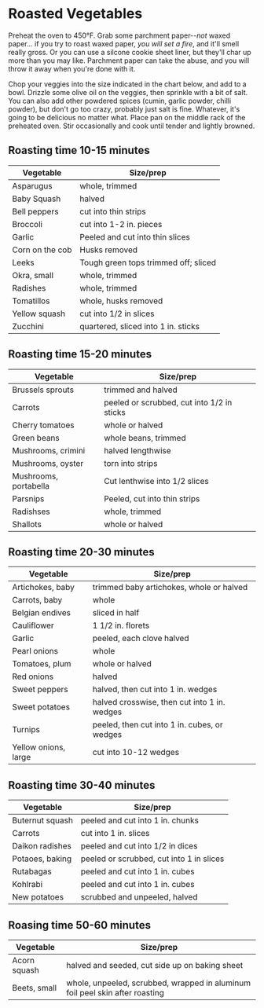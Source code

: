 # Roasted Vegetables

Preheat the oven to 450°F. Grab some parchment paper--*not* waxed paper... if 
you try to roast waxed paper, *you will set a fire*, and it'll smell really 
gross. Or you can use a silcone cookie sheet liner, but they'll char up more 
than you may like. Parchment paper can take the abuse, and you will throw it 
away when you're done with it.

Chop your veggies into the size indicated in the chart below, and add to a bowl.
Drizzle some olive oil on the veggies, then sprinkle with a bit of salt. You can
also add other powdered spices (cumin, garlic powder, chilli powder), but don't
go too crazy, probably just salt is fine. Whatever, it's going to be delicious
no matter what. Place pan on the middle rack of the preheated oven. Stir
occasionally and cook until tender and lightly browned.

## Roasting time 10-15 minutes
| Vegetable       | Size/prep                            |
| --------------- | ------------------------------------ |
| Asparugus       | whole, trimmed                       |
| Baby Squash     | halved                               |
| Bell peppers    | cut into thin strips                 |
| Broccoli        | cut into 1-2 in. pieces              |
| Garlic          | Peeled and cut into thin slices      |
| Corn on the cob | Husks removed                        |
| Leeks           | Tough green tops trimmed off; sliced |
| Okra, small     | whole, trimmed                       |
| Radishes        | whole, trimmed                       |
| Tomatillos      | whole, husks removed                 |
| Yellow squash   | cut into 1/2 in slices               |
| Zucchini        | quartered, sliced into 1 in. sticks  |

## Roasting time 15-20 minutes
| Vegetable             | Size/prep                                  |
| --------------------- | ------------------------------------------ |
| Brussels sprouts      | trimmed and halved                         |
| Carrots               | peeled or scrubbed, cut into 1/2 in sticks |
| Cherry tomatoes       | whole or halved                            |
| Green beans           | whole beans, trimmed                       |
| Mushrooms, crimini    | halved lengthwise                          |
| Mushrooms, oyster     | torn into strips                           |
| Mushrooms, portabella | Cut lenthwise into 1/2 slices              |
| Parsnips              | Peeled, cut into thin strips               |
| Radishses             | whole, trimmed                             |
| Shallots              | whole or halved                            |

## Roasting time 20-30 minutes
| Vegetable            | Size/prep                                    |
| -------------------- | -------------------------------------------- |
| Artichokes, baby     | trimmed baby artichokes, whole or halved     |
| Carrots, baby        | whole                                        |
| Belgian endives      | sliced in half                               |
| Cauliflower          | 1 1/2 in. florets                            |
| Garlic               | peeled, each clove halved                    |
| Pearl onions         | whole                                        |
| Tomatoes, plum       | whole or halved                              |
| Red onions           | halved                                       |
| Sweet peppers        | halved, then cut into 1 in. wedges           |
| Sweet potatoes       | halved crosswise, then cut into 1 in. wedges |
| Turnips              | peeled, then cut into 1 in. cubes, or wedges |
| Yellow onions, large | cut into 10-12 wedges                        |

## Roasting time 30-40 minutes
| Vegetable       | Size/prep                                |
| --------------- | ---------------------------------------- |
| Buternut squash | peeled and cut into 1 in. chunks         |
| Carrots         | cut into 1 in. slices                    |
| Daikon radishes | peeled and cut into 1/2 in dices         |
| Potaoes, baking | peeled or scrubbed, cut into 1 in slices |
| Rutabagas       | peeled and cut into 1 in. cubes          |
| Kohlrabi        | peeled and cut into 1 in. cubes          |
| New potatoes    | scrubbed and unpeeled, halved            |

## Roasing time 50-60 minutes
| Vegetable    | Size/prep                                                                     |
| ------------ | ----------------------------------------------------------------------------- |
| Acorn squash | halved and seeded, cut side up on baking sheet                                |
| Beets, small | whole, unpeeled, scrubbed, wrapped in aluminum foil peel skin after roasting |

